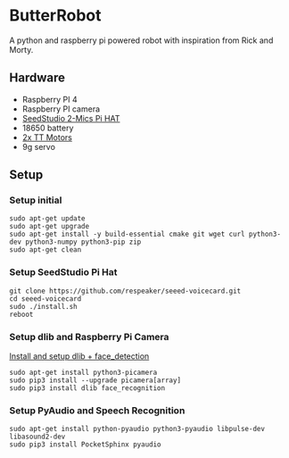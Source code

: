 # ButterRobot
A python and raspberry pi powered robot with inspiration from Rick and Morty.

## Hardware

* Raspberry PI 4
* Raspberry PI camera
* [SeedStudio 2-Mics Pi HAT](https://wiki.seeedstudio.com/ReSpeaker_2_Mics_Pi_HAT/)
* 18650 battery
* [2x TT Motors](https://www.adafruit.com/product/3777?gclid=Cj0KCQiA0MD_BRCTARIsADXoopbuf6alvm1VYQOK-tD7rAZrQ_E1Eeb1aWw_iPXTgKMvabNxnGXXdusaAlMBEALw_wcB)
* 9g servo

## Setup

### Setup initial
```  
sudo apt-get update
sudo apt-get upgrade
sudo apt-get install -y build-essential cmake git wget curl python3-dev python3-numpy python3-pip zip
sudo apt-get clean
```

### Setup SeedStudio Pi Hat
``` 
git clone https://github.com/respeaker/seeed-voicecard.git
cd seeed-voicecard
sudo ./install.sh
reboot
```

### Setup dlib and Raspberry Pi Camera
[Install and setup dlib + face_detection](https://gist.github.com/ageitgey/1ac8dbe8572f3f533df6269dab35df65)
```
sudo apt-get install python3-picamera
sudo pip3 install --upgrade picamera[array]
sudo pip3 install dlib face_recognition
```

### Setup PyAudio and Speech Recognition
```
sudo apt-get install python-pyaudio python3-pyaudio libpulse-dev libasound2-dev
sudo pip3 install PocketSphinx pyaudio
```
